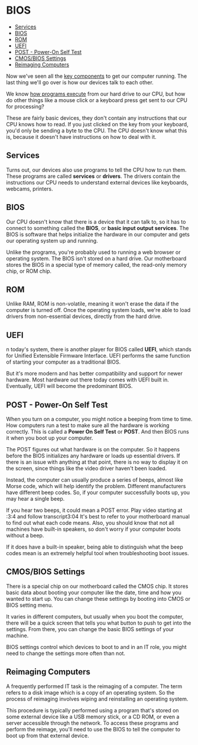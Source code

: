 
# BIOS


- [Services](#services)
- [BIOS](#bios)
- [ROM](#rom)
- [UEFI](#uefi)
- [POST - Power-On Self Test](#post---power-on-self-test)
- [CMOS/BIOS Settings](#cmosbios-settings)
- [Reimaging Computers](#reimaging-computers)


Now we've seen all the [key components](027-Computer-Hardware.md) to get our computer running. The last thing we'll go over is how our devices talk to each other. 

We know [how programs execute](028-Computer-Programs.md) from our hard drive to our CPU, but how do other things like a mouse click or a keyboard press get sent to our CPU for processing? 

These are fairly basic devices, they don't contain any instructions that our CPU knows how to read. If you just clicked on the key from your keyboard, you'd only be sending a byte to the CPU. The CPU doesn't know what this is, because it doesn't have instructions on how to deal with it. 

## Services

Turns out, our devices also use programs to tell the CPU how to run them. These programs are called **services** or **drivers**. The drivers contain the instructions our CPU needs to understand external devices like keyboards, webcams, printers. 

## BIOS 

Our CPU doesn't know that there is a device that it can talk to, so it has to connect to something called the **BIOS**, or **basic input output services**. The BIOS is software that helps initialize the hardware in our computer and gets our operating system up and running.

Unlike the programs, you're probably used to running a web browser or operating system. The BIOS isn't stored on a hard drive. Our motherboard stores the BIOS in a special type of memory called, the read-only memory chip, or ROM chip.

## ROM 

Unlike RAM, ROM is non-volatile, meaning it won't erase the data if the computer is turned off. Once the operating system loads, we're able to load drivers from non-essential devices, directly from the hard drive. 

## UEFI 

n today's system, there is another player for BIOS called **UEFI**, which stands for Unified Extensible Firmware Interface. UEFI performs the same function of starting your computer as a traditional BIOS. 

But it's more modern and has better compatibility and support for newer hardware. Most hardware out there today comes with UEFI built in. Eventually, UEFI will become the predominant BIOS. 

## POST - Power-On Self Test 

When you turn on a computer, you might notice a beeping from time to time. How computers run a test to make sure all the hardware is working correctly. This is called a **Power On Self Test** or **POST**. And then BIOS runs it when you boot up your computer.

The POST figures out what hardware is on the computer. So it happens before the BIOS initializes any hardware or loads up essential drivers. If there is an issue with anything at that point, there is no way to display it on the screen, since things like the video driver haven't been loaded. 

Instead, the computer can usually produce a series of beeps, almost like Morse code, which will help identify the problem. Different manufacturers have different beep codes. So, if your computer successfully boots up, you may hear a single beep.

If you hear two beeps, it could mean a POST error.
Play video starting at :3:4 and follow transcript3:04
It's best to refer to your motherboard manual to find out what each code means. Also, you should know that not all machines have built-in speakers, so don't worry if your computer boots without a beep.

If it does have a built-in speaker, being able to distinguish what the beep codes mean is an extremely helpful tool when troubleshooting boot issues.

## CMOS/BIOS Settings 

There is a special chip on our motherboard called the CMOS chip. It stores basic data about booting your computer like the date, time and how you wanted to start up. You can change these settings by booting into CMOS or BIOS setting menu. 

It varies in different computers, but usually when you boot the computer, there will be a quick screen that tells you what button to push to get into the settings. From there, you can change the basic BIOS settings of your machine.

BIOS settings control which devices to boot to and in an IT role, you might need to change the settings more often than not. 

## Reimaging Computers 

A frequently performed IT task is the reimaging of a computer. The term refers to a disk image which is a copy of an operating system. So the process of reimaging involves wiping and reinstalling an operating system. 

This procedure is typically performed using a program that's stored on some external device like a USB memory stick, or a CD ROM, or even a server accessible through the network. To access these programs and perform the reimage, you'll need to use the BIOS to tell the computer to boot up from that external device.